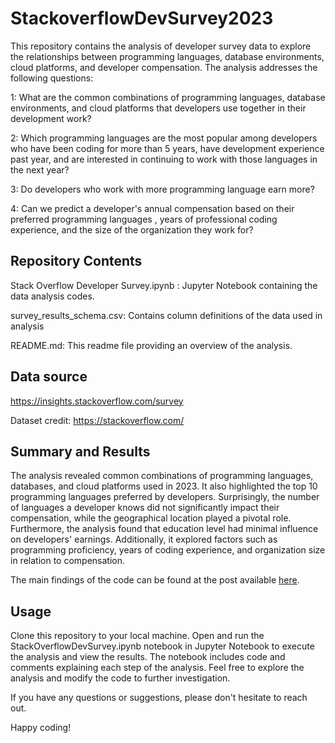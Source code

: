 # StackoverflowDevSurvey2023

This repository contains the analysis of developer survey data to explore the relationships between programming languages, database environments, cloud platforms, and developer compensation. The analysis addresses the following questions:

1: What are the common combinations of programming languages, database environments, and cloud platforms that developers use together in their development work?

2: Which programming languages are the most popular among developers who have been coding for more than 5 years, have development experience past year, and are interested in continuing to work with those languages in the next year?

3: Do developers who work with more programming language earn more?

4: Can we predict a developer's annual compensation based on their preferred programming languages , years of professional coding experience, and the size of the organization they work for?

## Repository Contents

Stack Overflow Developer Survey.ipynb : Jupyter Notebook containing the data analysis codes.

survey_results_schema.csv: Contains column definitions of the data used in analysis

README.md: This readme file providing an overview of the analysis.

## Data source

https://insights.stackoverflow.com/survey

Dataset credit: https://stackoverflow.com/

## Summary and Results

The analysis revealed common combinations of programming languages, databases, and cloud platforms used in 2023. It also highlighted the top 10 programming languages preferred by developers. Surprisingly, the number of languages a developer knows did not significantly impact their compensation, while the geographical location played a pivotal role. Furthermore, the analysis found that education level had minimal influence on developers' earnings. Additionally, it explored factors such as programming proficiency, years of coding experience, and organization size in relation to compensation.

The main findings of the code can be found at the post available [here](https://medium.com/@elmir3101/unveiling-hidden-gems-from-the-2023-developer-survey-plan-your-career-according-to-analysis-a6b416b13ef4).

## Usage

Clone this repository to your local machine.
Open and run the StackOverflowDevSurvey.ipynb notebook in Jupyter Notebook to execute the analysis and view the results.
The notebook includes code and comments explaining each step of the analysis.
Feel free to explore the analysis and modify the code to further investigation.

If you have any questions or suggestions, please don't hesitate to reach out.

Happy coding!
